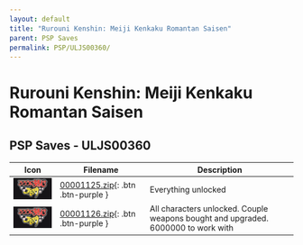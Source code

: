 ```yaml
---
layout: default
title: "Rurouni Kenshin: Meiji Kenkaku Romantan Saisen"
parent: PSP Saves
permalink: PSP/ULJS00360/
---
```

# Rurouni Kenshin: Meiji Kenkaku Romantan Saisen

## PSP Saves - ULJS00360

| Icon | Filename | Description |
|------|----------|-------------|
| ![Rurouni Kenshin: Meiji Kenkaku Romantan Saisen](ICON0.PNG) | [00001125.zip](00001125.zip){: .btn .btn-purple } | Everything unlocked |
| ![Rurouni Kenshin: Meiji Kenkaku Romantan Saisen](ICON0.PNG) | [00001126.zip](00001126.zip){: .btn .btn-purple } | All characters unlocked. Couple weapons bought and upgraded. 6000000 to work with |
